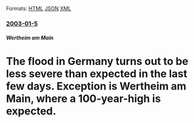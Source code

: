
Formats: [HTML](/news/2003/01/5/the-flood-in-germany-turns-out-to-be-less-severe-than-expected-in-the-last-few-days-exception-is-wertheim-am-main-where-a-100-year-high-i.html)  [JSON](/news/2003/01/5/the-flood-in-germany-turns-out-to-be-less-severe-than-expected-in-the-last-few-days-exception-is-wertheim-am-main-where-a-100-year-high-i.json)  [XML](/news/2003/01/5/the-flood-in-germany-turns-out-to-be-less-severe-than-expected-in-the-last-few-days-exception-is-wertheim-am-main-where-a-100-year-high-i.xml)  

### [2003-01-5](/news/2003/01/5/index.md)

##### Wertheim am Main
#  The flood in Germany turns out to be less severe than expected in the last few days. Exception is Wertheim am Main, where a 100-year-high is expected.



